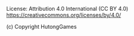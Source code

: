 License: Attribution 4.0 International (CC BY 4.0) https://creativecommons.org/licenses/by/4.0/

(c) Copyright HutongGames